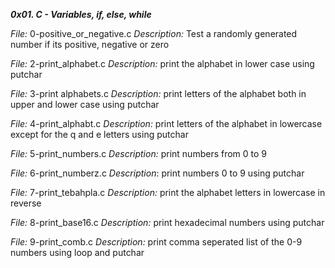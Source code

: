 ***0x01. C - Variables, if, else, while***

*File:* 0-positive_or_negative.c
*Description:* Test a randomly generated number if its positive, negative or zero

*File:* 2-print_alphabet.c
*Description:* print the alphabet in lower case using putchar

*File:* 3-print alphabets.c
*Description:* print letters of the alphabet both in upper and lower case using putchar

*File:* 4-print_alphabt.c
*Description:*  print letters of the alphabet in lowercase except for the q and e letters using putchar

*File:* 5-print_numbers.c
*Description:* print numbers from 0 to 9

*File:* 6-print_numberz.c
*Description*: print numbers 0 to 9 using putchar

*File:* 7-print_tebahpla.c
*Description:* print the alphabet letters in lowercase in reverse

*File:* 8-print_base16.c
*Description:* print hexadecimal numbers using putchar

*File:* 9-print_comb.c
*Description:* print comma seperated list of the 0-9 numbers using loop and putchar
